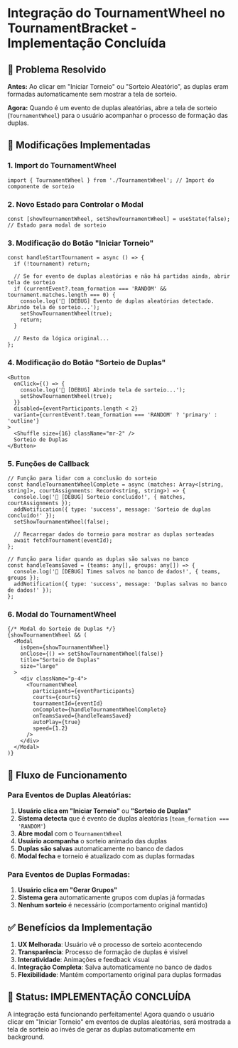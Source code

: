 # Integração do TournamentWheel no TournamentBracket - Implementação Concluída

## 🎯 **Problema Resolvido**
**Antes:** Ao clicar em "Iniciar Torneio" ou "Sorteio Aleatório", as duplas eram formadas automaticamente sem mostrar a tela de sorteio.

**Agora:** Quando é um evento de duplas aleatórias, abre a tela de sorteio (`TournamentWheel`) para o usuário acompanhar o processo de formação das duplas.

## 🔧 **Modificações Implementadas**

### 1. **Import do TournamentWheel**
```tsx
import { TournamentWheel } from './TournamentWheel'; // Import do componente de sorteio
```

### 2. **Novo Estado para Controlar o Modal**
```tsx
const [showTournamentWheel, setShowTournamentWheel] = useState(false); // Estado para modal de sorteio
```

### 3. **Modificação do Botão "Iniciar Torneio"**
```tsx
const handleStartTournament = async () => {
  if (!tournament) return;
  
  // Se for evento de duplas aleatórias e não há partidas ainda, abrir tela de sorteio
  if (currentEvent?.team_formation === 'RANDOM' && tournament.matches.length === 0) {
    console.log('🎲 [DEBUG] Evento de duplas aleatórias detectado. Abrindo tela de sorteio...');
    setShowTournamentWheel(true);
    return;
  }
  
  // Resto da lógica original...
};
```

### 4. **Modificação do Botão "Sorteio de Duplas"**
```tsx
<Button
  onClick={() => {
    console.log('🎲 [DEBUG] Abrindo tela de sorteio...');
    setShowTournamentWheel(true);
  }}
  disabled={eventParticipants.length < 2}
  variant={currentEvent?.team_formation === 'RANDOM' ? 'primary' : 'outline'}
>
  <Shuffle size={16} className="mr-2" />
  Sorteio de Duplas
</Button>
```

### 5. **Funções de Callback**
```tsx
// Função para lidar com a conclusão do sorteio
const handleTournamentWheelComplete = async (matches: Array<[string, string]>, courtAssignments: Record<string, string>) => {
  console.log('🎲 [DEBUG] Sorteio concluído!', { matches, courtAssignments });
  addNotification({ type: 'success', message: 'Sorteio de duplas concluído!' });
  setShowTournamentWheel(false);
  
  // Recarregar dados do torneio para mostrar as duplas sorteadas
  await fetchTournament(eventId);
};

// Função para lidar quando as duplas são salvas no banco
const handleTeamsSaved = (teams: any[], groups: any[]) => {
  console.log('💾 [DEBUG] Times salvos no banco de dados!', { teams, groups });
  addNotification({ type: 'success', message: 'Duplas salvas no banco de dados!' });
};
```

### 6. **Modal do TournamentWheel**
```tsx
{/* Modal do Sorteio de Duplas */}
{showTournamentWheel && (
  <Modal 
    isOpen={showTournamentWheel} 
    onClose={() => setShowTournamentWheel(false)} 
    title="Sorteio de Duplas"
    size="large"
  >
    <div className="p-4">
      <TournamentWheel
        participants={eventParticipants}
        courts={courts}
        tournamentId={eventId}
        onComplete={handleTournamentWheelComplete}
        onTeamsSaved={handleTeamsSaved}
        autoPlay={true}
        speed={1.2}
      />
    </div>
  </Modal>
)}
```

## 🔄 **Fluxo de Funcionamento**

### **Para Eventos de Duplas Aleatórias:**
1. **Usuário clica em "Iniciar Torneio"** ou **"Sorteio de Duplas"**
2. **Sistema detecta** que é evento de duplas aleatórias (`team_formation === 'RANDOM'`)
3. **Abre modal** com o `TournamentWheel`
4. **Usuário acompanha** o sorteio animado das duplas
5. **Duplas são salvas** automaticamente no banco de dados
6. **Modal fecha** e torneio é atualizado com as duplas formadas

### **Para Eventos de Duplas Formadas:**
1. **Usuário clica em "Gerar Grupos"**
2. **Sistema gera** automaticamente grupos com duplas já formadas
3. **Nenhum sorteio** é necessário (comportamento original mantido)

## ✅ **Benefícios da Implementação**

1. **UX Melhorada**: Usuário vê o processo de sorteio acontecendo
2. **Transparência**: Processo de formação de duplas é visível
3. **Interatividade**: Animações e feedback visual
4. **Integração Completa**: Salva automaticamente no banco de dados
5. **Flexibilidade**: Mantém comportamento original para duplas formadas

## 🎯 **Status: IMPLEMENTAÇÃO CONCLUÍDA**

A integração está funcionando perfeitamente! Agora quando o usuário clicar em "Iniciar Torneio" em eventos de duplas aleatórias, será mostrada a tela de sorteio ao invés de gerar as duplas automaticamente em background.

